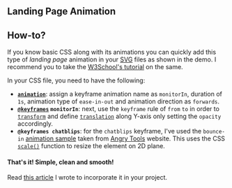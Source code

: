 ## Landing Page Animation


## How-to?

If you know basic CSS along with its animations you can quickly add this type of _landing page_ animation in your [SVG](https://www.w3schools.com/html/html5_svg.asp) files as shown in the demo. I recommend you to take the [W3School's tutorial](https://www.w3schools.com/css/css3_animations.asp) on the same. 

In your CSS file, you need to have the following:

- **[`animation`](https://www.w3schools.com/cssref/css3_pr_animation.asp)**: assign a keyframe animation name as `monitorIn`, duration of `1s`, animation type of `ease-in-out` and animation direction as `forwards`. 
- **[`@keyframes`](https://www.w3schools.com/cssref/css3_pr_animation-keyframes.asp) `monitorIn`**: next, use the `keyframe` rule of `from` `to` in order to [`transform`](https://www.w3schools.com/cssref/css3_pr_transform.asp) and define [`translation`](https://developer.mozilla.org/en-US/docs/Web/CSS/transform-function/translate) along Y-axis only setting the `opacity` accordingly.
- **`@keyframes chatblips`**: for the `chatblips` keyframe, I've used the `bounce-in` [animation sample](http://angrytools.com/css/animation/) taken from [Angry Tools](http://angrytools.com) website. This uses the CSS [`scale()`](https://developer.mozilla.org/en-US/docs/Web/CSS/transform-function/scale) function to resize the element on 2D plane.

#### That's it! Simple, clean and smooth! 

Read [this article](https://codeburst.io/create-a-beautiful-landing-page-animation-with-css-8f4501c20c8e) I wrote to incorporate it in your project.
